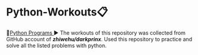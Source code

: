 # Python-Workouts:clipboard:
:link:[Python Programs ](https://github.com/AasaiAlangaram/Python-Workouts/blob/master/Programs.py):arrow_forward:
The workouts of this repository was collected from GitHub account of ***zhiwehu/darkprinx***. Used this repository to practice and solve all the listed problems with python.
